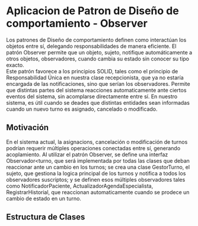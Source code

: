 # Aplicacion de Patron de Diseño de comportamiento - Observer
Los patrones de Diseño de comportamiento definen como interactúan los objetos entre sí, delegando responsabilidades de manera eficiente. El patrón Observer permite que un objeto, sujeto, notifique automáticamente a otros objetos, observadores, cuando cambia su estado sin conocer su tipo exacto.   
Este patrón favorece a los principios SOLID, tales como el principio de Responsabilidad Única en nuestra clase recepcionista, que ya no estaría encargada de las notificaciones, sino que serían los observadores.
Permite que distintas partes del sistema reacciones automaticamente ante ciertos eventos del sistema, sin acomplarse directamente entre sí. En nuestro sistema, es útil cuando se deades que distintas entidades sean informadas cuando un nuevo turno es asignado, cancelado o modificado. 
## Motivación
En el sistema actual, la asignacions, cancelación o modificación de turnos podrían requerir múltiples operaciones conectadas entre sí, generando acoplamiento. Al utilizar el patrón Observer, se define una interfaz Observador<turno, que será implementada por todas las clases que deban reaccionar ante un cambio en los turnos; se crea una clase GestorTurno, el sujeto, que gestiona la logica principal de los turnos y notifica a todos los observadores suscriptos; y se definen esos múltiples observadores tales como NotificadorPaciente, ActualizadorAgendaEspecialista, RegistrarHistorial, que reaccionan automaticamente cuando se prodece un cambio de estado en un turno. 

## Estructura de Clases
